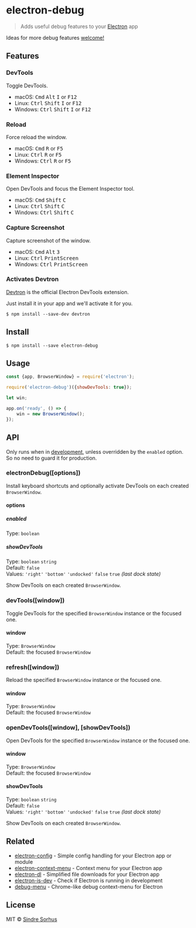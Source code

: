 # electron-debug

> Adds useful debug features to your [Electron](http://electron.atom.io) app

Ideas for more debug features [welcome!](https://github.com/sindresorhus/electron-debug/issues/new)


## Features

### DevTools

Toggle DevTools.

- macOS: <kbd>Cmd</kbd> <kbd>Alt</kbd> <kbd>I</kbd> or <kbd>F12</kbd>
- Linux: <kbd>Ctrl</kbd> <kbd>Shift</kbd> <kbd>I</kbd> or <kbd>F12</kbd>
- Windows: <kbd>Ctrl</kbd> <kbd>Shift</kbd> <kbd>I</kbd> or <kbd>F12</kbd>

### Reload

Force reload the window.

- macOS: <kbd>Cmd</kbd> <kbd>R</kbd> or <kbd>F5</kbd>
- Linux: <kbd>Ctrl</kbd> <kbd>R</kbd> or <kbd>F5</kbd>
- Windows: <kbd>Ctrl</kbd> <kbd>R</kbd> or <kbd>F5</kbd>

### Element Inspector

Open DevTools and focus the Element Inspector tool.

- macOS: <kbd>Cmd</kbd> <kbd>Shift</kbd> <kbd>C</kbd>
- Linux: <kbd>Ctrl</kbd> <kbd>Shift</kbd> <kbd>C</kbd>
- Windows: <kbd>Ctrl</kbd> <kbd>Shift</kbd> <kbd>C</kbd>

### Capture Screenshot

Capture screenshot of the window.

- macOS: <kbd>Cmd</kbd> <kbd>Alt</kbd> <kbd>3</kbd>
- Linux: <kbd>Ctrl</kbd> <kbd>PrintScreen</kbd>
- Windows: <kbd>Ctrl</kbd> <kbd>PrintScreen</kbd>

### Activates Devtron

[Devtron](http://electron.atom.io/devtron/) is the official Electron DevTools extension.

Just install it in your app and we'll activate it for you.

```
$ npm install --save-dev devtron
```


## Install

```
$ npm install --save electron-debug
```


## Usage

```js
const {app, BrowserWindow} = require('electron');

require('electron-debug')({showDevTools: true});

let win;

app.on('ready', () => {
	win = new BrowserWindow();
});
```


## API

Only runs when in [development](https://github.com/sindresorhus/electron-is-dev), unless overridden by the `enabled` option. So no need to guard it for production.

### electronDebug([options])

Install keyboard shortcuts and optionally activate DevTools on each created `BrowserWindow`.

#### options

##### enabled

Type: `boolean`<br>

##### showDevTools

Type: `boolean` `string`<br>
Default: `false`<br>
Values: `'right'` `'bottom'` `'undocked'` `false` `true` *(last dock state)*

Show DevTools on each created `BrowserWindow`.

### devTools([window])

Toggle DevTools for the specified `BrowserWindow` instance or the focused one.

#### window

Type: `BrowserWindow`<br>
Default: the focused `BrowserWindow`

### refresh([window])

Reload the specified `BrowserWindow` instance or the focused one.

#### window

Type: `BrowserWindow`<br>
Default: the focused `BrowserWindow`

### openDevTools([window], [showDevTools])

Open DevTools for the specified `BrowserWindow` instance or the focused one.

#### window

Type: `BrowserWindow`<br>
Default: the focused `BrowserWindow`

#### showDevTools

Type: `boolean` `string`<br>
Default: `false`<br>
Values: `'right'` `'bottom'` `'undocked'` `false` `true` *(last dock state)*

Show DevTools on each created `BrowserWindow`.


## Related

- [electron-config](https://github.com/sindresorhus/electron-config) - Simple config handling for your Electron app or module
- [electron-context-menu](https://github.com/sindresorhus/electron-context-menu) - Context menu for your Electron app
- [electron-dl](https://github.com/sindresorhus/electron-dl) - Simplified file downloads for your Electron app
- [electron-is-dev](https://github.com/sindresorhus/electron-is-dev) - Check if Electron is running in development
- [debug-menu](https://github.com/parro-it/debug-menu) - Chrome-like debug context-menu for Electron


## License

MIT © [Sindre Sorhus](https://sindresorhus.com)
